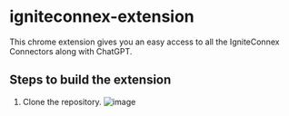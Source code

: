 # igniteconnex-extension

This chrome extension gives you an easy access to all the IgniteConnex Connectors along with ChatGPT.

## Steps to build the extension


1. Clone the repository.
![image](https://github.com/ravi-kaushish/igniteconnex-extension/assets/56352064/4a639723-cdf0-4682-b5f9-f620c06068d0)
##
